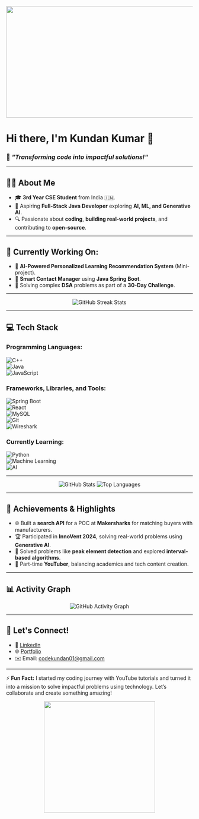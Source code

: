 <div align="center">
  <img src="https://media.giphy.com/media/qgQUggAC3Pfv687qPC/giphy.gif" width="600" height="300"/>
</div>

# Hi there, I'm **Kundan Kumar** 👋  
### 🌟 *"Transforming code into impactful solutions!"*  

---

## 🧑‍💻 About Me  
- 🎓 **3rd Year CSE Student** from India 🇮🇳.  
- 🚀 Aspiring **Full-Stack Java Developer** exploring **AI, ML, and Generative AI**.  
- 🔍 Passionate about **coding**, **building real-world projects**, and contributing to **open-source**.  

---

## 🔭 Currently Working On:  
- 🧠 **AI-Powered Personalized Learning Recommendation System** (Mini-project).  
- 📱 **Smart Contact Manager** using **Java Spring Boot**.  
- 🧩 Solving complex **DSA** problems as part of a **30-Day Challenge**.  

---

<div align="center">
  <img src="https://github-readme-streak-stats.herokuapp.com/?user=kundanpure&theme=dark&hide_border=true" alt="GitHub Streak Stats"/>
</div>

---

## 💻 Tech Stack  
### Programming Languages:  
![C++](https://img.shields.io/badge/-C++-00599C?logo=c%2B%2B&logoColor=white)  
![Java](https://img.shields.io/badge/-Java-007396?logo=java&logoColor=white)  
![JavaScript](https://img.shields.io/badge/-JavaScript-F7DF1E?logo=javascript&logoColor=black)  

### Frameworks, Libraries, and Tools:  
![Spring Boot](https://img.shields.io/badge/-Spring%20Boot-6DB33F?logo=spring-boot&logoColor=white)  
![React](https://img.shields.io/badge/-React-61DAFB?logo=react&logoColor=black)  
![MySQL](https://img.shields.io/badge/-MySQL-4479A1?logo=mysql&logoColor=white)  
![Git](https://img.shields.io/badge/-Git-F05032?logo=git&logoColor=white)  
![Wireshark](https://img.shields.io/badge/-Wireshark-1679A7?logo=wireshark&logoColor=white)  

### Currently Learning:  
![Python](https://img.shields.io/badge/-Python-3776AB?logo=python&logoColor=white)  
![Machine Learning](https://img.shields.io/badge/-Machine%20Learning-102230?logo=tensorflow&logoColor=white)  
![AI](https://img.shields.io/badge/-Artificial%20Intelligence-333333?logo=openai&logoColor=white)  

---

<div align="center">
  <img src="https://github-readme-stats.vercel.app/api?username=kundanpure&show_icons=true&theme=radical&hide_border=true" alt="GitHub Stats"/>
  <img src="https://github-readme-stats.vercel.app/api/top-langs/?username=kundanpure&layout=compact&theme=radical&hide_border=true" alt="Top Languages"/>
</div>

---

## 🌟 Achievements & Highlights  
- 🌐 Built a **search API** for a POC at **Makersharks** for matching buyers with manufacturers.  
- 🏆 Participated in **InnoVent 2024**, solving real-world problems using **Generative AI**.  
- 🧩 Solved problems like **peak element detection** and explored **interval-based algorithms**.  
- 🎥 Part-time **YouTuber**, balancing academics and tech content creation.

---

## 📊 Activity Graph  
<div align="center">
  <img src="https://github-readme-activity-graph.vercel.app/graph?username=kundanpure&theme=react-dark&hide_border=true" alt="GitHub Activity Graph"/>
</div>

---

## 💬 Let's Connect!  
- 💼 [LinkedIn](https://www.linkedin.com/in/kundan-kumar-648638236/)  
- 🌐 [Portfolio](https://kundanpure.github.io/sdeportfolio/)  
- ✉️ Email: [codekundan01@gmail.com](mailto:codekundan01@gmail.com)  

---

⚡ **Fun Fact:** I started my coding journey with YouTube tutorials and turned it into a mission to solve impactful problems using technology. Let’s collaborate and create something amazing!  

<div align="center">
  <img src="https://media.giphy.com/media/L1R1tvI9svkIWwpVYr/giphy.gif" width="300" />
</div>
